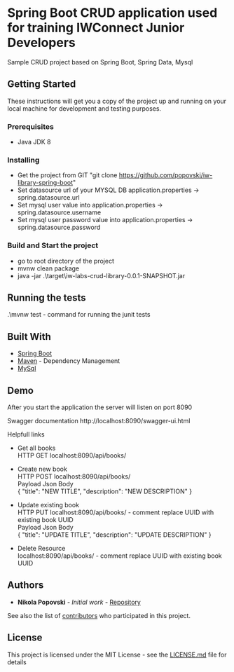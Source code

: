 # Spring Boot CRUD application used for training IWConnect Junior Developers

Sample CRUD project based on Spring Boot, Spring Data, Mysql

## Getting Started

These instructions will get you a copy of the project up and running on your local machine for development and testing purposes.

### Prerequisites

* Java JDK 8

### Installing

* Get the project from GIT "git clone https://github.com/popovski/iw-library-spring-boot"
* Set datasource url of your MYSQL DB application.properties -> spring.datasource.url
* Set mysql user value into application.properties -> spring.datasource.username
* Set mysql user password value into application.properties -> spring.datasource.password

### Build and Start the project
* go to root directory of the project
* mvnw clean package
* java -jar .\target\iw-labs-crud-library-0.0.1-SNAPSHOT.jar

## Running the tests

.\mvnw test - command for running the junit tests

## Built With

* [Spring Boot](https://spring.io/projects/spring-boot)
* [Maven](https://maven.apache.org/) - Dependency Management
* [MySql](https://www.mysql.com/) 

## Demo

After you start the application the server will listen on port 8090

Swagger documentation
http://localhost:8090/swagger-ui.html

Helpfull links

* Get all books <br />
HTTP GET localhost:8090/api/books/
* Create new book <br />
HTTP POST localhost:8090/api/books/ <br />
Payload Json Body <br />
{
   "title": "NEW TITLE",
   "description": "NEW DESCRIPTION"
}
* Update existing book <br />
HTTP PUT localhost:8090/api/books/<UUID> - comment replace UUID with existing book UUID <br />
Payload Json Body <br />
{
   "title": "UPDATE TITLE",
   "description": "UPDATE DESCRIPTION"
}

* Delete Resource <br />
localhost:8090/api/books/<UUID> - comment replace UUID with existing book UUID <br />

## Authors

* **Nikola Popovski** - *Initial work* - [Repository](https://github.com/popovski)

See also the list of [contributors](https://github.com/your/project/contributors) who participated in this project.

## License

This project is licensed under the MIT License - see the [LICENSE.md](LICENSE.md) file for details

